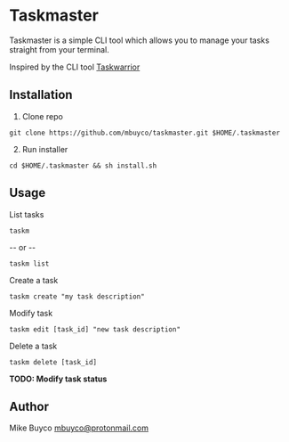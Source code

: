 # Taskmaster

Taskmaster is a simple CLI tool which allows you to manage your tasks straight from your terminal.

Inspired by the CLI tool [Taskwarrior](https://github.com/taskwarrior/task)

## Installation

1. Clone repo

```
git clone https://github.com/mbuyco/taskmaster.git $HOME/.taskmaster
```

2. Run installer

```
cd $HOME/.taskmaster && sh install.sh
```

## Usage

List tasks

```
taskm
```

-- or --

```
taskm list
```

Create a task

```
taskm create "my task description"
```

Modify task

```
taskm edit [task_id] "new task description"
```

Delete a task

```
taskm delete [task_id]
```

**TODO: Modify task status**

## Author

Mike Buyco <mbuyco@protonmail.com>
